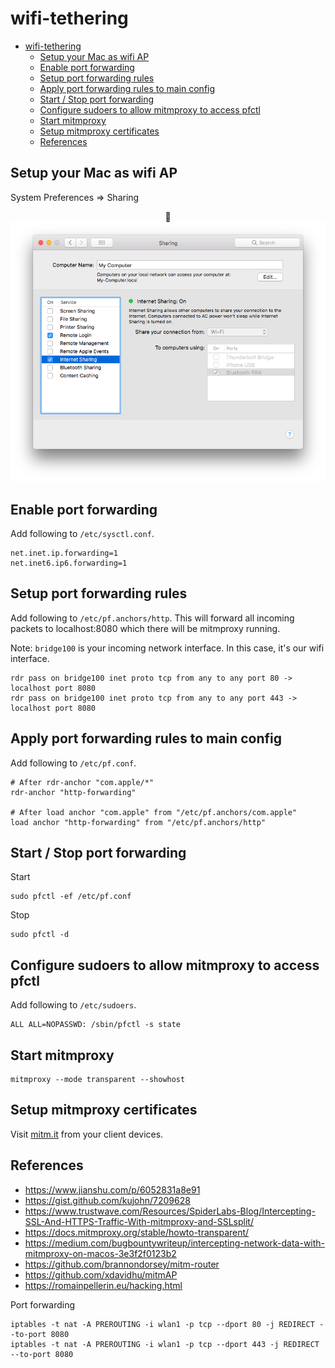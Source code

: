 # wifi-tethering

- [wifi-tethering](#wifi-tethering)
  - [Setup your Mac as wifi AP](#setup-your-mac-as-wifi-ap)
  - [Enable port forwarding](#enable-port-forwarding)
  - [Setup port forwarding rules](#setup-port-forwarding-rules)
  - [Apply port forwarding rules to main config](#apply-port-forwarding-rules-to-main-config)
  - [Start / Stop port forwarding](#start--stop-port-forwarding)
  - [Configure sudoers to allow mitmproxy to access pfctl](#configure-sudoers-to-allow-mitmproxy-to-access-pfctl)
  - [Start mitmproxy](#start-mitmproxy)
  - [Setup mitmproxy certificates](#setup-mitmproxy-certificates)
  - [References](#references)

## Setup your Mac as wifi AP

System Preferences => Sharing

<p align="center">
  <img src="docs/sharing.png" />
</p>

## Enable port forwarding

Add following to `/etc/sysctl.conf`.

```
net.inet.ip.forwarding=1
net.inet6.ip6.forwarding=1
```

## Setup port forwarding rules

Add following to `/etc/pf.anchors/http`. This will forward all incoming packets to localhost:8080 which there will be mitmproxy running.

Note: `bridge100` is your incoming network interface. In this case, it's our wifi interface.

```
rdr pass on bridge100 inet proto tcp from any to any port 80 -> localhost port 8080
rdr pass on bridge100 inet proto tcp from any to any port 443 -> localhost port 8080
```

## Apply port forwarding rules to main config

Add following to `/etc/pf.conf`.

```
# After rdr-anchor "com.apple/*"
rdr-anchor "http-forwarding"

# After load anchor "com.apple" from "/etc/pf.anchors/com.apple"
load anchor "http-forwarding" from "/etc/pf.anchors/http"
```

## Start / Stop port forwarding

Start

```
sudo pfctl -ef /etc/pf.conf
```

Stop

```
sudo pfctl -d
```

## Configure sudoers to allow mitmproxy to access pfctl

Add following to `/etc/sudoers`.

```
ALL ALL=NOPASSWD: /sbin/pfctl -s state
```

## Start mitmproxy

```
mitmproxy --mode transparent --showhost
```

## Setup mitmproxy certificates

Visit [mitm.it](mitm.it) from your client devices.

## References

- https://www.jianshu.com/p/6052831a8e91
- https://gist.github.com/kujohn/7209628
- https://www.trustwave.com/Resources/SpiderLabs-Blog/Intercepting-SSL-And-HTTPS-Traffic-With-mitmproxy-and-SSLsplit/
- https://docs.mitmproxy.org/stable/howto-transparent/
- https://medium.com/bugbountywriteup/intercepting-network-data-with-mitmproxy-on-macos-3e3f2f0123b2
- https://github.com/brannondorsey/mitm-router
- https://github.com/xdavidhu/mitmAP
- https://romainpellerin.eu/hacking.html

Port forwarding

```
iptables -t nat -A PREROUTING -i wlan1 -p tcp --dport 80 -j REDIRECT --to-port 8080
iptables -t nat -A PREROUTING -i wlan1 -p tcp --dport 443 -j REDIRECT --to-port 8080
```
